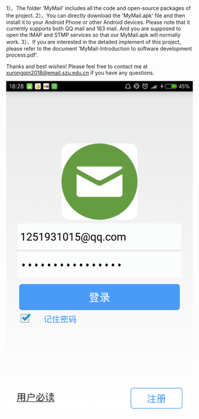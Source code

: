 1）、The folder 'MyMail' includes all the code and open-source packages of the project.
2）、You can directly download the  'MyMail.apk' file and then install it to your Android Phone or other Android devices.
Please note that it currently supports both QQ mail and 163 mail. And you are supposed to open the IMAP and STMP services so that
our MyMail.apk will normally work. 
3）、If you are interested in the detailed implement of this project, please refer to the document 'MyMail-Introduction to software development  process.pdf'.

Thanks and best wishes! Please feel free to contact me at xurongqin2018@email.szu.edu.cn if you have any questions.

![image](1.png)
